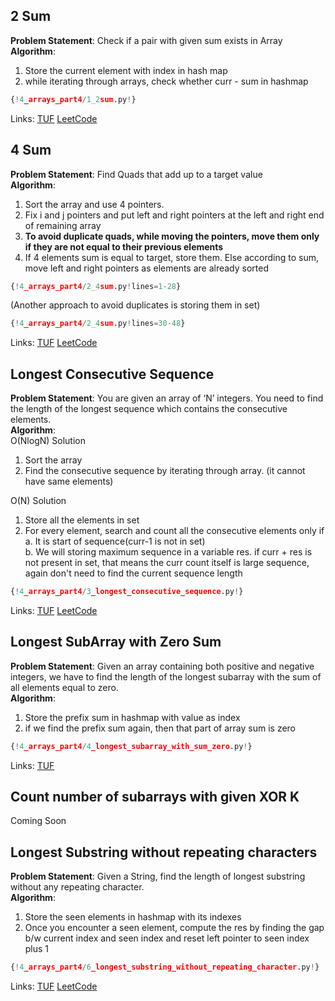 ## 2 Sum
**Problem Statement**: Check if a pair with given sum exists in Array<br>
**Algorithm**:<br>
1. Store the current element with index in hash map<br>
2. while iterating through arrays, check whether curr - sum in hashmap<br>


```py
{!4_arrays_part4/1_2sum.py!}
```

Links: [TUF](https://takeuforward.org/data-structure/two-sum-check-if-a-pair-with-given-sum-exists-in-array/) [LeetCode](https://leetcode.com/problems/two-sum/)<br>

## 4 Sum
**Problem Statement**: Find Quads that add up to a target value<br>
**Algorithm**:<br>
1. Sort the array and use 4 pointers.<br>
2. Fix i and j pointers and put left and right pointers at the left and right end of remaining array<br>
3. **To avoid duplicate quads, while moving the pointers, move them only if they are not equal to their previous elements**<br>
4. If 4 elements sum is equal to target, store them. Else according to sum, move left and right pointers as elements are already sorted


```py
{!4_arrays_part4/2_4sum.py!lines=1-28}
```

(Another approach to avoid duplicates is storing them in set)
```py
{!4_arrays_part4/2_4sum.py!lines=30-48}
```

Links: [TUF](https://takeuforward.org/data-structure/4-sum-find-quads-that-add-up-to-a-target-value/) [LeetCode](https://leetcode.com/problems/4sum/)<br>


## Longest Consecutive Sequence
**Problem Statement**: You are given an array of ‘N’ integers. You need to find the length of the longest sequence which contains the consecutive elements.<br>
**Algorithm**:<br>
O(NlogN) Solution<br>
1. Sort the array<br>
2. Find the consecutive sequence by iterating through array. (it cannot have same elements)<br>

O(N) Solution<br>
1. Store all the elements in set<br>
2. For every element, search and count all the consecutive elements only if<br>
    a. It is start of sequence(curr-1 is not in set)<br>
    b. We will storing maximum sequence in a variable res. if curr + res is not present in set, that means the curr count itself is large sequence, again don't need to find the current sequence length


```py
{!4_arrays_part4/3_longest_consecutive_sequence.py!}
```

Links: [TUF](https://takeuforward.org/data-structure/longest-consecutive-sequence-in-an-array/) [LeetCode](https://leetcode.com/problems/longest-consecutive-sequence/)<br>

## Longest SubArray with Zero Sum
**Problem Statement**: Given an array containing both positive and negative integers, we have to find the length of the longest subarray with the sum of all elements equal to zero.<br>
**Algorithm**:<br>
1. Store the prefix sum in hashmap with value as index<br>
2. if we find the prefix sum again, then that part of array sum is zero<br>


```py
{!4_arrays_part4/4_longest_subarray_with_sum_zero.py!}
```

Links: [TUF](https://takeuforward.org/data-structure/length-of-the-longest-subarray-with-zero-sum/)<br>

## Count number of subarrays with given XOR K

Coming Soon


## Longest Substring without repeating characters 
**Problem Statement**: Given a String, find the length of longest substring without any repeating character.<br>
**Algorithm**:<br>
1. Store the seen elements in hashmap with its indexes<br>
2. Once you encounter a seen element, compute the res by finding the gap b/w current index and seen index and reset left pointer to seen index plus 1<br>


```py
{!4_arrays_part4/6_longest_substring_without_repeating_character.py!}
```

Links: [TUF](https://takeuforward.org/data-structure/length-of-the-longest-subarray-with-zero-sum/) [LeetCode](https://leetcode.com/problems/longest-substring-without-repeating-characters/)<br>

